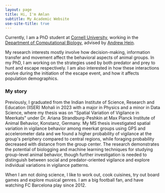 ```yaml
---
layout: page
title: Hi, I'm Amlan
subtitle: My Academic Website
use-site-title: true
---
```


Currently, I am a PhD student at [Cornell University](https://www.cornell.edu/), working in the [Department of Computational Biology](https://cals.cornell.edu/computational-biology), advised by [Andrew Hein](https://cals.cornell.edu/andrew-hein). 

My research interests mostly involve how decision-making, information transfer and movement affect the behavioral aspects of animal groups. In my PhD, I am working on the strategies used by both predator and prey to hunt and escape respectively. I am also interested in how these interactions evolve during the initiation of the escape event, and how it affects population demographics. 

### My story

Previously, I graduated from the Indian Institute of Science, Research and Education (IISER) Mohali in 2023 with a major in Physics and a minor in Data Science, where my thesis was on "Spatial Variation of Vigilance in Meerkats" under Dr. Ariana Strandburg-Peshkin at Max Planck Institute of Animal Behavior, Konstanz, Germany. My MS thesis investigated spatial variation in vigilance behavior among meerkat groups using GPS and accelerometer data and we found a higher probability of vigilance at the group's periphery compared to central regions, while foraging probability decreased with distance from the group center. The research demonstrates the potential of biologging and machine learning techniques for studying group-level animal behavior, though further investigation is needed to distinguish between social and predator-oriented vigilance and explore individual variations in vigilance patterns. 

When I am not doing science, I like to work out, cook cuisines, try out board games and explore musical genres. I am a big football fan, and have watching FC Barcelona play since 2012.